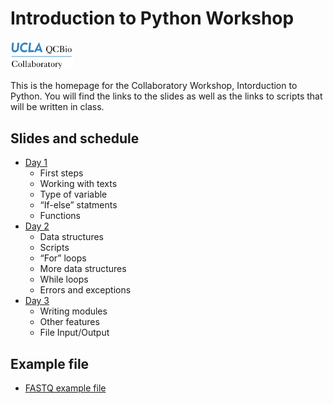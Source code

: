 # Introduction to Python Workshop
<img src="materials/qcbCollaboratory_logo.png" width="100" />

This is the homepage for the Collaboratory Workshop, Intorduction to Python. You will find the links to the slides as well as the links to scripts that will be written in class.

## Slides and schedule

* [Day 1](./materials/Slides_Day1.pdf)
	* First steps
	* Working with texts
	* Type of variable
	* “If-else” statments
	* Functions
* [Day 2](./materials/Slides_Day2.pdf)
	* Data structures
	* Scripts
	* “For” loops
	* More data structures
	* While loops
	* Errors and exceptions
* [Day 3](./materials/Slides_Day3.pdf)
	* Writing modules
	* Other features
	* File Input/Output

## Example file

* [FASTQ example file](./materials/scripts/example.fastq)
